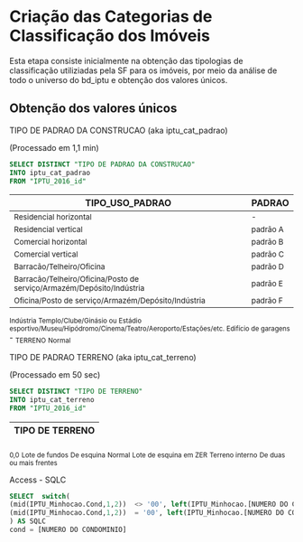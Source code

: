 # Criação das Categorias de Classificação dos Imóveis
Esta etapa consiste inicialmente na obtenção das tipologias de classificação utiliziadas pela SF para os imóveis, por meio da análise de todo o universo do bd_iptu e obtenção dos valores únicos.
## Obtenção dos valores únicos
TIPO DE PADRAO DA CONSTRUCAO (aka iptu_cat_padrao)
  
(Processado em 1,1 min)
```sql
SELECT DISTINCT "TIPO DE PADRAO DA CONSTRUCAO"
INTO iptu_cat_padrao
FROM "IPTU_2016_id"
```

|TIPO_USO_PADRAO|PADRAO|
|-------------|--------|
<sub>Residencial horizontal|<sub>-</sub>
<sub>Residencial vertical|<sub>padrão A</sub>
<sub>Comercial horizontal|<sub>padrão B</sub>
<sub>Comercial vertical|<sub>padrão C</sub>
<sub>Barracão/Telheiro/Oficina|<sub>padrão D</sub>
<sub>Barracão/Telheiro/Oficina/Posto de serviço/Armazém/Depósito/Indústria|<sub>padrão E</sub>
<sub>Oficina/Posto de serviço/Armazém/Depósito/Indústria|<sub>padrão F</sub>
<sub>Indústria </sub>
<sub>Templo/Clube/Ginásio ou Estádio esportivo/Museu/Hipódromo/Cinema/Teatro/Aeroporto/Estações/etc. </sub>
<sub>Edifício de garagens </sub>
\-
<sub>TERRENO</sub>
<sub>Normal</sub>


TIPO DE PADRAO TERRENO (aka iptu_cat_terreno)
  
(Processado em 50 sec)
```sql
SELECT DISTINCT "TIPO DE TERRENO"
INTO iptu_cat_terreno
FROM "IPTU_2016_id"
```
|TIPO DE TERRENO|
|---------------:|
<sub>0,0</sub>
<sub>Lote de fundos</sub>
<sub>De esquina</sub>
<sub>Normal</sub>
<sub>Lote de esquina em ZER</sub>
<sub>Terreno interno</sub>
<sub>De duas ou mais frentes</sub>



Access - SQLC
```sql
SELECT  switch( 
(mid(IPTU_Minhocao.Cond,1,2))  <> '00', left(IPTU_Minhocao.[NUMERO DO CONTRIBUINTE],6)&'0000'&(mid(IPTU_Minhocao.Cond,1,2)),
(mid(IPTU_Minhocao.Cond,1,2))  = '00', left(IPTU_Minhocao.[NUMERO DO CONTRIBUINTE],10)&(mid(IPTU_Minhocao.Cond,1,2))
) AS SQLC
cond = [NUMERO DO CONDOMINIO]
```
